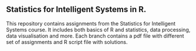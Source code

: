 ## Statistics for Intelligent Systems in R. 

This repository contains assignments from the Statistics for Intelligent Systems course. It includes both basics of R and statistics, data processing, data visualisation and more. Each branch contains a pdf file with different set of assignments and R script file with solutions.
